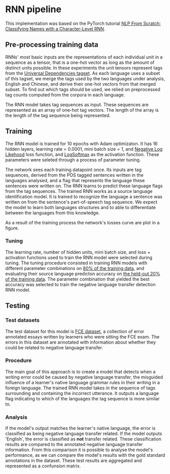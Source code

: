 # RNN pipeline

This implementation was based on the PyTorch tutorial [NLP From Scratch: Classifying Names with a Character-Level RNN](https://pytorch.org/tutorials/intermediate/char_rnn_classification_tutorial.html).

## Pre-processing training data
RNNs' most basic inputs are the representations of each individual unit in a sequence as a tensor, that is a one-hot vector as long as the amount of distinct units possible. In these experiments the unit tensors represent tags from the [Universal Dependencies tagset](https://universaldependencies.org/u/pos/index.html). As each language uses a subset of this tagset, we merge the tags used by the two languages under analysis, English and Chinese, and derive their one-hot vectors from that merged subset. To find out which tags should be used, we relied on preprocessed tag counts computed from the corpora in each language.

The RNN model takes tag sequences as input. These sequences are represented as an array of one-hot tag vectors. The length of the array is the length of the tag sequence being represented.

## Training
The RNN model is trained for 10 epochs with Adam optimizaton. It has 16 hidden layers, learning rate = 0.0001, mini batch size = 1, and [Negative Log Likehood](https://pytorch.org/docs/stable/generated/torch.nn.NLLLoss.html) loss function, and [LogSoftmax](https://pytorch.org/docs/stable/generated/torch.nn.LogSoftmax.html#torch.nn.LogSoftmax) as the activation function. These parameters were seleted through a process of parameter tuning.

The network sees each training datapoint once. Its inputs are tag sequences, derived from the POS tagged sentences written in the languages analysed, and a flag that represents the language these sentences were written on. The RNN learns to predict these language flags from the tag sequences. The trained RNN works as a source language identification model. It is trained to recognize the language a sentence was written on from the sentence's part-of-speech tag sequence. We expect the model to learn both languages structures and to able to differentiate between the languages from this knowledge.

As a result of the training process the network's losses curve are plot in a figure.

### Tuning
The learning rate, number of hidden units, mini batch size, and loss + activation functions used to train the RNN model were selected during tuning. The tuning procedure consisted in training RNN models with different parameter combinations on [80% of the training data](data/training_data/chinese_english_splits/train_split.csv), and evaluating their source language predicton accuracy on [the held-out 20% of the training data]((data/training_data/chinese_english_splits/eval_split.csv)). The parameter combination that yielded the best accuracy was selected to train the negative language transfer detection RNN model.

## Testing
### Test datasets
The test dataset for this model is [FCE dataset](https://www.aclweb.org/anthology/P11-1019/), a collection of error annotated essays written by learners who were sitting the FCE exam. The errors in this dataset are annotated with information about whether they could be related to negative language transfer.

### Procedure
The main goal of this approach is to create a model that detects when a writing error could be caused by negative language transfer, the misguided influence of a learner's native language grammar rules in their writing in a foreign language. The trained RNN model takes in the sequence of tags surrounding and containing the incorrect utterance. It outputs a language flag indicating to which of the languages the tag sequence is more similar to.

### Analysis
If the model's output matches the learner's native language, the error is classified as being negative language transfer related. If the model outputs 'English', the error is classified as **not** transfer related. These classification results are compared to the annotated negative language transfer information. From this comparison it is possible to analyse the model's performance, as we can compare the model's results with the gold standard annotations in the dataset. These test results are aggregated and represented as a confunsion matrix.